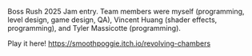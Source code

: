 Boss Rush 2025 Jam entry. Team members were myself (programming, level design, game design, QA), Vincent Huang (shader effects, programming), and Tyler Massicotte (programming).

Play it here! https://smoothpoggie.itch.io/revolving-chambers
